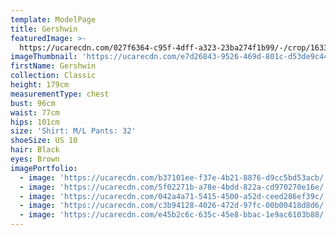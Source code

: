 ```yaml
---
template: ModelPage
title: Gershwin
featuredImage: >-
  https://ucarecdn.com/027f6364-c95f-4dff-a323-23ba274f1b99/-/crop/1633x783/0,63/-/preview/
imageThumbnail: 'https://ucarecdn.com/e7d26843-9526-469d-801c-d53de9c447ab/'
firstName: Gershwin
collection: Classic
height: 179cm
measurementType: chest
bust: 96cm
waist: 77cm
hips: 101cm
size: 'Shirt: M/L Pants: 32'
shoeSize: US 10
hair: Black
eyes: Brown
imagePortfolio:
  - image: 'https://ucarecdn.com/b37101ee-f37e-4b21-8876-d9cc5bd53acb/'
  - image: 'https://ucarecdn.com/5f02271b-a78e-4bdd-822a-cd970270e16e/'
  - image: 'https://ucarecdn.com/042a4a71-5415-4500-a52d-ceed286ef39c/'
  - image: 'https://ucarecdn.com/c3b94128-4026-472d-97fc-00b00418d8d6/'
  - image: 'https://ucarecdn.com/e45b2c6c-635c-45e8-bbac-1e9ac6103b88/'
---
```


